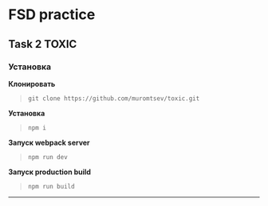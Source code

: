 # FSD practice 
## Task 2 TOXIC

### Установка
**Клонировать**
> ```git clone https://github.com/muromtsev/toxic.git```

**Установка**
> ```npm i```

**Запуск webpack server**
> ```npm run dev```

**Запуск production build**
> ```npm run build```

---
